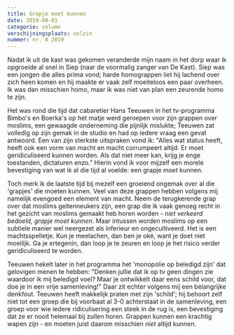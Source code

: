 ```yaml
---
title: Grapje moet kunnen
date: 2019-08-01
categorie: column
verschijningsplaats: volzin
nummer: nr. 8 2019
---
```


Nadat ik uit de kast was gekomen veranderde mijn naam in het dorp waar ik opgroeide al snel in Siep (naar de voormalig zanger van De Kast). Siep was een jongen die alles prima vond; harde homograppen liet hij lachend over zich heen komen en hij maakte er vaak zelf moeiteloos een paar overheen. Ik was dan misschien homo, maar ik was niet van plan een zeurende homo te zijn.

Het was rond die tijd dat cabaretier Hans Teeuwen in het tv-programma Bimbo's en Boerka's op het matje werd geroepen voor zijn grappen over moslims, een gewaagde onderneming die pijnlijk mislukte; Teeuwen zat volledig op zijn gemak in de studio en had op iedere vraag een gevat antwoord. Een van zijn sterkste uitspraken vond ik: "Alles wat status heeft, heeft ook een vorm van macht en macht corrumpeert altijd. Er moet geridiculiseerd kunnen worden. Als dat niet meer kan, krijg je enge toestanden, dictaturen enzo." Hierin vond ik voor mijzelf een morele bevestiging van wat ik al die tijd al voelde: een grapje *moet* kunnen.

Toch merk ik de laatste tijd bij mezelf een groeiend ongemak over al die 'grapjes' die moeten kunnen. Veel van deze grappen hebben volgens mij namelijk evengoed een element van macht. Neem de terugkerende grap over dat moslims geitenneukers zijn, een grap die ik vaak genoeg recht in het gezicht van moslims gemaakt heb horen worden - *niet verkeerd bedoeld, grapje moet kunnen*. Maar intussen worden moslims op een subtiele manier wel neergezet als inferieur en ongecultiveerd. Het is een machtsspelletje. Kun je meelachen, dan ben je oké, want je doet niet moeilijk. Ga je ertegenin, dan loop je te zeuren en loop je het risico verder geridiculiseerd te worden.

Teeuwen hekelt later in het programma het 'monopolie op beledigd zijn' dat gelovigen menen te hebben: "Denken jullie dat ik op tv geen dingen zie waardoor ik mij beledigd voel? Maar je ontwikkelt daar eens schild voor, dat doe je in een vrije samenleving!" Daar zit echter volgens mij een belangrijke denkfout. Teeuwen heeft makkelijk praten met zijn 'schild'; hij behoort zelf niet tot een groep die bij voorbaat al 3-0 achterstaat in de samenleving, een groep voor wie iedere ridiculisering een steek in de rug is, een bevestiging dat ze er nooit helemaal bij zullen horen. Grappen kunnen een krachtig wapen zijn - en moeten juist daarom misschien *niet* altijd kunnen.